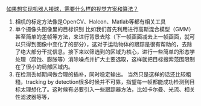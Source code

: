 [如果想实现机器人接球，需要什么样的视觉方案和算法？](https://www.zhihu.com/people/zhi-hui-64-54/answers)

1. 相机的标定方法像是OpenCV、Halcon、Matlab等都有相关工具 
2. 单个摄像头图像里的目标识别
     比如我们首先利用进行高斯混合模型（GMM）甚至简单的差帧等方法，来进行背景去除（下一帧画面减去上一帧画面，就可以只得到图像中变化了的部分），这对于运动物体的跟踪是很有帮助的，去除了绝大部分干扰信息。接下来以筛选到的区域为核心，进行一些简单的形态学处理（腐蚀、膨胀等）消除噪点并扩大主要选取，这样就把目标搜索范围限制在了很小的局部区域内。
3. 在检测丢帧期间做合理的插补，同时稳定输出。
	 当然只是这样的话还比较粗糙，tracking by detection很多时候并不可靠，指望每一帧都能成功检测到目标太理想化了。这时候有必要引入一些跟踪器方法，比如卡尔曼、光流、相关性滤波器等等，
	
 
